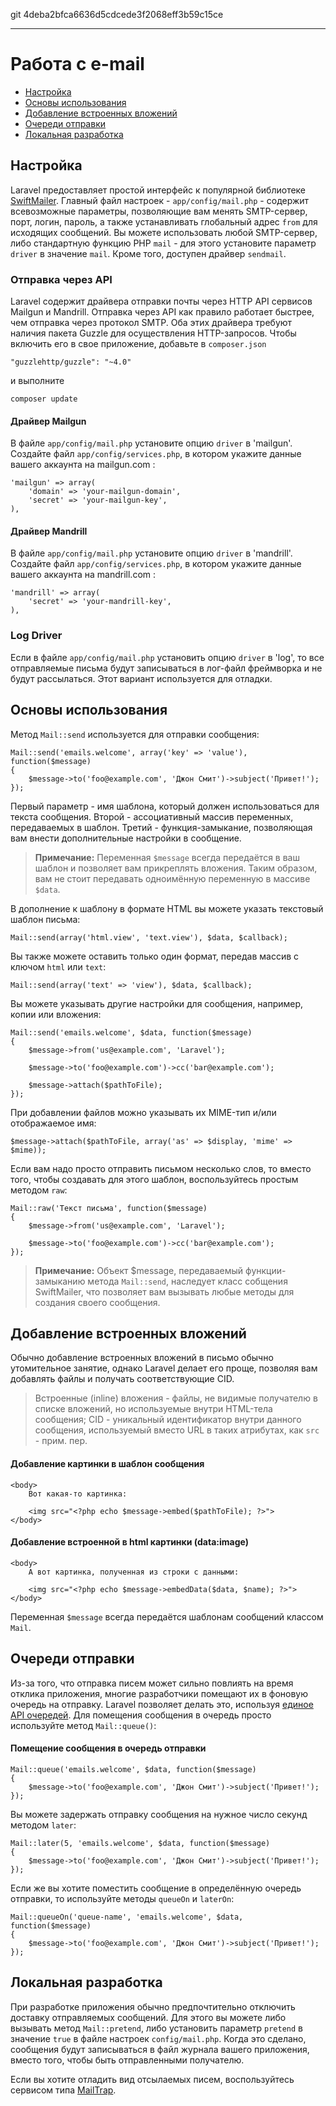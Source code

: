git 4deba2bfca6636d5cdcede3f2068eff3b59c15ce

---

# Работа с e-mail

- [Настройка](#configuration)
- [Основы использования](#basic-usage)
- [Добавление встроенных вложений](#embedding-inline-attachments)
- [Очереди отправки](#queueing-mail)
- [Локальная разработка](#mail-and-local-development)

<a name="configuration"></a>
## Настройка

Laravel предоставляет простой интерфейс к популярной библиотеке [SwiftMailer](http://swiftmailer.org). Главный файл настроек - `app/config/mail.php` - содержит всевозможные параметры, позволяющие вам менять SMTP-сервер, порт, логин, пароль, а также устанавливать глобальный адрес `from` для исходящих сообщений. Вы можете использовать любой SMTP-сервер, либо стандартную функцию PHP `mail` - для этого установите параметр `driver` в значение `mail`. Кроме того, доступен драйвер `sendmail`.

### Отправка через API

Laravel содержит драйвера отправки почты через HTTP API сервисов Mailgun и Mandrill. Отправка через API как правило работает быстрее, чем отправка через протокол SMTP. Оба этих драйвера требуют наличия пакета Guzzle для осуществления HTTP-запросов. Чтобы включить его в свое приложение, добавьте в `composer.json`

	"guzzlehttp/guzzle": "~4.0"

и выполните 
	
	composer update

#### Драйвер Mailgun

В файле `app/config/mail.php` установите опцию `driver` в 'mailgun'. Создайте файл `app/config/services.php`, в котором укажите данные вашего аккаунта на mailgun.com :

	'mailgun' => array(
		'domain' => 'your-mailgun-domain',
		'secret' => 'your-mailgun-key',
	),

#### Драйвер Mandrill 

В файле `app/config/mail.php` установите опцию `driver` в 'mandrill'. Создайте файл `app/config/services.php`, в котором укажите данные вашего аккаунта на mandrill.com :

	'mandrill' => array(
		'secret' => 'your-mandrill-key',
	),

### Log Driver

Если в файле `app/config/mail.php` установить опцию `driver` в 'log', то все отправляемые письма будут записываться в лог-файл фреймворка и не будут рассылаться. Этот вариант используется для отладки.

<a name="basic-usage"></a>
## Основы использования

Метод `Mail::send` используется для отправки сообщения:

	Mail::send('emails.welcome', array('key' => 'value'), function($message)
	{
		$message->to('foo@example.com', 'Джон Смит')->subject('Привет!');
	});

Первый параметр - имя шаблона, который должен использоваться для текста сообщения. Второй - ассоциативный массив переменных, передаваемых в шаблон. Третий - функция-замыкание, позволяющая вам внести дополнительные настройки в сообщение.

> **Примечание:**  Переменная `$message` всегда передаётся в ваш шаблон и позволяет вам прикреплять вложения. Таким образом, вам не стоит передавать одноимённую переменную в массиве `$data`.

В дополнение к шаблону в формате HTML вы можете указать текстовый шаблон письма:

	Mail::send(array('html.view', 'text.view'), $data, $callback);

Вы также можете оставить только один формат, передав массив с ключом `html` или `text`:

	Mail::send(array('text' => 'view'), $data, $callback);

Вы можете указывать другие настройки для сообщения, например, копии или вложения:

	Mail::send('emails.welcome', $data, function($message)
	{
		$message->from('us@example.com', 'Laravel');

		$message->to('foo@example.com')->cc('bar@example.com');

		$message->attach($pathToFile);
	});

При добавлении файлов можно указывать их MIME-тип и/или отображаемое имя:

	$message->attach($pathToFile, array('as' => $display, 'mime' => $mime));

Если вам надо просто отправить письмом несколько слов, то вместо того, чтобы создавать для этого шаблон, воспользуйтесь простым методом `raw`:

	Mail::raw('Текст письма', function($message)
	{
		$message->from('us@example.com', 'Laravel');

		$message->to('foo@example.com')->cc('bar@example.com');
	});

> **Примечание:** Объект $message, передаваемый функции-замыканию метода `Mail::send`, наследует класс собщения SwiftMailer, что позволяет вам вызывать любые методы для создания своего сообщения.

<a name="embedding-inline-attachments"></a>
## Добавление встроенных вложений

Обычно добавление встроенных вложений в письмо обычно утомительное занятие, однако Laravel делает его проще, позволяя вам добавлять файлы и получать соответствующие CID.

> Встроенные (inline) вложения - файлы, не видимые получателю в списке вложений, но используемые внутри HTML-тела сообщения; CID - уникальный идентификатор внутри данного сообщения, используемый вместо URL в таких атрибутах, как `src` - прим. пер.

#### Добавление картинки в шаблон сообщения

	<body>
		Вот какая-то картинка:

		<img src="<?php echo $message->embed($pathToFile); ?>">
	</body>

#### Добавление встроенной в html картинки (data:image)

	<body>
		А вот картинка, полученная из строки с данными:

		<img src="<?php echo $message->embedData($data, $name); ?>">
	</body>

Переменная `$message` всегда передаётся шаблонам сообщений классом `Mail`.

<a name="queueing-mail"></a>
## Очереди отправки

Из-за того, что отправка писем может сильно повлиять на время отклика приложения, многие разработчики помещают их в фоновую очередь на отправку. Laravel позволяет делать это, используя [единое API очередей](/docs/queues). Для помещения сообщения в очередь просто используйте метод `Mail::queue()`:

#### Помещение сообщения в очередь отправки
 
	Mail::queue('emails.welcome', $data, function($message)
	{
		$message->to('foo@example.com', 'Джон Смит')->subject('Привет!');
	});

Вы можете задержать отправку сообщения на нужное число секунд методом `later`:

	Mail::later(5, 'emails.welcome', $data, function($message)
	{
		$message->to('foo@example.com', 'Джон Смит')->subject('Привет!');
	});

Если же вы хотите поместить сообщение в определённую очередь отправки, то используйте методы  `queueOn` и `laterOn`:

	Mail::queueOn('queue-name', 'emails.welcome', $data, function($message)
	{
		$message->to('foo@example.com', 'Джон Смит')->subject('Привет!');
	});

<a name="mail-and-local-development"></a>
## Локальная разработка

При разработке приложения обычно предпочтительно отключить доставку отправляемых сообщений. Для этого вы можете либо вызывать метод `Mail::pretend`, либо установить параметр `pretend` в значение `true` в файле настроек `config/mail.php`. Когда это сделано, сообщения будут записываться в файл журнала вашего приложения, вместо того, чтобы быть отправленными получателю.

Если вы хотите отладить вид отсылаемых писем, воспользуйтесь сервисом типа [MailTrap](https://mailtrap.io).
